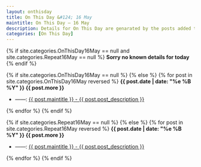 ```yaml
---
layout: onthisday
title: On This Day &#124; 16 May
maintitle: On This Day — 16 May
description: Details for On This Day are genarated by the posts added to the website so the content is subject to changes/updates over time.
categories: [On This Day]
---
```


{% if site.categories.OnThisDay16May == null and site.categories.Repeat16May == null %}
<strong>Sorry no known details for today</strong>
{% endif %}

{% if site.categories.OnThisDay16May == null %}
{% else %}
{% for post in site.categories.OnThisDay16May reversed %}
<strong>{{ post.date | date: "%e %B %Y" }} {{ post.more }}</strong>
<ul>
<li> ——: <a href="{{ post.url }}">{{ post.maintitle }} - {{ post.post_description }}</a></li>
</ul>
{% endfor %}
{% endif %}

{% if site.categories.Repeat16May == null %}
{% else %}
{% for post in site.categories.Repeat16May reversed %}
<strong>{{ post.date | date: "%e %B %Y" }} {{ post.more }}</strong>
<ul>
<li> ——: <a href="{{ post.url }}">{{ post.maintitle }} - {{ post.post_description }}</a></li>
</ul>
{% endfor %}
{% endif %}
